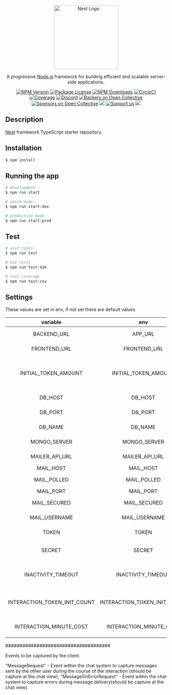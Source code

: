 <p align="center">
  <a href="http://nestjs.com/" target="blank"><img src="https://nestjs.com/img/logo-small.svg" width="200" alt="Nest Logo" /></a>
</p>

[circleci-image]: https://img.shields.io/circleci/build/github/nestjs/nest/master?token=abc123def456
[circleci-url]: https://circleci.com/gh/nestjs/nest

  <p align="center">A progressive <a href="http://nodejs.org" target="_blank">Node.js</a> framework for building efficient and scalable server-side applications.</p>
    <p align="center">
<a href="https://www.npmjs.com/~nestjscore" target="_blank"><img src="https://img.shields.io/npm/v/@nestjs/core.svg" alt="NPM Version" /></a>
<a href="https://www.npmjs.com/~nestjscore" target="_blank"><img src="https://img.shields.io/npm/l/@nestjs/core.svg" alt="Package License" /></a>
<a href="https://www.npmjs.com/~nestjscore" target="_blank"><img src="https://img.shields.io/npm/dm/@nestjs/common.svg" alt="NPM Downloads" /></a>
<a href="https://circleci.com/gh/nestjs/nest" target="_blank"><img src="https://img.shields.io/circleci/build/github/nestjs/nest/master" alt="CircleCI" /></a>
<a href="https://coveralls.io/github/nestjs/nest?branch=master" target="_blank"><img src="https://coveralls.io/repos/github/nestjs/nest/badge.svg?branch=master#9" alt="Coverage" /></a>
<a href="https://discord.gg/G7Qnnhy" target="_blank"><img src="https://img.shields.io/badge/discord-online-brightgreen.svg" alt="Discord"/></a>
<a href="https://opencollective.com/nest#backer" target="_blank"><img src="https://opencollective.com/nest/backers/badge.svg" alt="Backers on Open Collective" /></a>
<a href="https://opencollective.com/nest#sponsor" target="_blank"><img src="https://opencollective.com/nest/sponsors/badge.svg" alt="Sponsors on Open Collective" /></a>
  <a href="https://paypal.me/kamilmysliwiec" target="_blank"><img src="https://img.shields.io/badge/Donate-PayPal-ff3f59.svg"/></a>
    <a href="https://opencollective.com/nest#sponsor"  target="_blank"><img src="https://img.shields.io/badge/Support%20us-Open%20Collective-41B883.svg" alt="Support us"></a>
  <a href="https://twitter.com/nestframework" target="_blank"><img src="https://img.shields.io/twitter/follow/nestframework.svg?style=social&label=Follow"></a>
</p>
  <!--[![Backers on Open Collective](https://opencollective.com/nest/backers/badge.svg)](https://opencollective.com/nest#backer)
  [![Sponsors on Open Collective](https://opencollective.com/nest/sponsors/badge.svg)](https://opencollective.com/nest#sponsor)-->

## Description

[Nest](https://github.com/nestjs/nest) framework TypeScript starter repository.

## Installation

```bash
$ npm install
```

## Running the app

```bash
# development
$ npm run start

# watch mode
$ npm run start:dev

# production mode
$ npm run start:prod
```

## Test

```bash
# unit tests
$ npm run test

# e2e tests
$ npm run test:e2e

# test coverage
$ npm run test:cov
```

## Settings

These values are set in env, if not set there are default values

|           variable           |             env              | type    |       default value       |                    description                    |
| :--------------------------: | :--------------------------: | ------- | :-----------------------: | :-----------------------------------------------: |
|         BACKEND_URL          |           APP_URL            | string  |   http://localhost:3001   |                    Backed URL                     |
|         FRONTEND_URL         |         FRONTEND_URL         | string  |   http://localhost:3000   |                   Frontend URL                    |
|     INITIAL_TOKEN_AMOUNT     |     INITIAL_TOKEN_AMOUNT     | number  |            100            | Amount of tokens user recieves after registration |
|           DB_HOST            |           DB_HOST            | string  |         127.0.0.1         |                   Database Host                   |
|           DB_PORT            |           DB_PORT            | string  |           27017           |                   Database Port                   |
|           DB_NAME            |           DB_NAME            | string  |            H2H            |                   Database Name                   |
|         MONGO_SERVER         |         MONGO_SERVER         | string  |         database          |                  Database Server                  |
|        MAILER_API_URL        |        MAILER_API_URL        | string  | http://127.0.1:3002/email |                Mailer API Endpoint                |
|          MAIL_HOST           |          MAIL_HOST           | string  |      smtp.gmail.com       |                    Mailer Host                    |
|         MAIL_POLLED          |         MAIL_POLLED          | boolean |           true            |                   Email Polling                   |
|          MAIL_PORT           |          MAIL_PORT           | string  |            465            |                    Mailer Port                    |
|         MAIL_SECURED         |         MAIL_SECURED         | boolean |           true            |                  Mailer Secured                   |
|        MAIL_USERNAME         |        MAIL_USERNAME         | string  |   mailer@neti-soft.com    |                  Mailer Username                  |
|            TOKEN             |            TOKEN             | string  |   DMxdIHIEDOTQQ2aRikFf    |                   Mailer Token                    |
|            SECRET            |            SECRET            | string  |           shush           |              Secret for Auth Cookie               |
|      INACTIVITY_TIMEOUT      |      INACTIVITY_TIMEOUT      | number  |          600000           |          Time after user becomes offline          |
| INTERACTION_TOKEN_INIT_COUNT | INTERACTION_TOKEN_INIT_COUNT | number  |            25             |       Amount of tokens needed to start chat       |
|   INTERACTION_MINUTE_COST    |   INTERACTION_MINUTE_COST    | number  |             1             |           Cost for 1 minute of chatting           |

#####################################

Events to be captured by the client.

"MessageRequest" - Event within the chat system to capture messages sent by the other user during the course of the interaction (should be capture at the chat view),
"MessageOnErrorRequest" - Event within the chat system to capture errors during message delivery(should be capture at the chat view).
